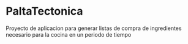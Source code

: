 # PaltaTectonica
Proyecto de aplicacion para generar listas de compra de ingredientes necesario para la cocina en un periodo de tiempo
